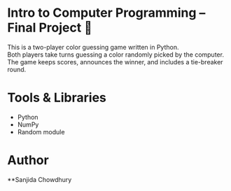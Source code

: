 # Intro to Computer Programming – Final Project 🎨  

This is a two-player color guessing game written in Python.  
Both players take turns guessing a color randomly picked by the computer.  
The game keeps scores, announces the winner, and includes a tie-breaker round.  

# Tools & Libraries  
- Python  
- NumPy  
- Random module  

# Author  
**Sanjida Chowdhury
